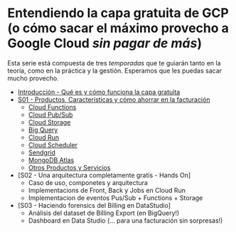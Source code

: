 # Entendiendo la capa gratuita de GCP (o cómo sacar el máximo provecho a Google Cloud *sin pagar de más*)

Esta serie está compuesta de tres _temporadas_ que te guiarán tanto en la teoría, como en la práctica y la gestión. Esperamos que les puedas sacar mucho provecho.

* [Introducción - Qué es y cómo funciona la capa gratuita](/seasons/intro.md)
* [S01 - Productos, Características y cómo ahorrar en la facturación](/seasons/S01/index.md)
    + [Cloud Functions](/seasons/S01/cloud_functions.md)
    + [Cloud Pub/Sub](/seasons/S01/cloud_pubsub.md)
    + [Cloud Storage](/seasons/S01/cloud_storage.md)
    + [Big Query](/seasons/S01/bigquery.md)
    + [Cloud Run](/seasons/S01/cloud_run.md)
    + [Cloud Scheduler](/seasons/S01/cloud_scheduler.md)
    + [Sendgrid](/seasons/S01/sendgrid.md)
    + [MongoDB Atlas](/seasons/S01/mongodb_atlas.md)
    + [Otros Productos y Servicios](/seasons/S01/others.md)
* [S02 - Una arquitectura completamente gratis - Hands On]
    + Caso de uso, componetes y arquitectura
    + Implementacions de Front, Back y Jobs en Cloud Run
    + Implementacion de eventos Pus/Sub + Functions + Storage
* [S03 - Haciendo forensics del Billing en DataStudio]
    + Análisis del dataset de Billing Export (en BigQuery!)
    + Dashboard en Data Studio (... para una facturación sin sorpresas!)
